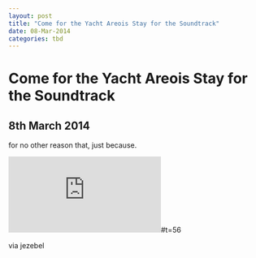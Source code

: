 ```yaml
---
layout: post
title: "Come for the Yacht Areois Stay for the Soundtrack"
date: 08-Mar-2014
categories: tbd
---
```


# Come for the Yacht Areois Stay for the Soundtrack

## 8th March 2014

for no other reason that,   just because.

 

<iframe src='https://www.youtube.com/embed/Bi03adLP9T8' frameborder='0' gesture='media' allow='encrypted-media' allowfullscreen></iframe>#t=56

 

via jezebel
